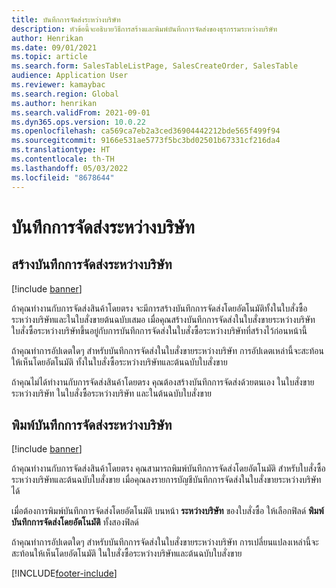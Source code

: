 ```yaml
---
title: บันทึกการจัดส่งระหว่างบริษัท
description: หัวข้อนี้จะอธิบายวิธีการสร้างและพิมพ์บันทึกการจัดส่งของธุรกรรมระหว่างบริษัท
author: Henrikan
ms.date: 09/01/2021
ms.topic: article
ms.search.form: SalesTableListPage, SalesCreateOrder, SalesTable
audience: Application User
ms.reviewer: kamaybac
ms.search.region: Global
ms.author: henrikan
ms.search.validFrom: 2021-09-01
ms.dyn365.ops.version: 10.0.22
ms.openlocfilehash: ca569ca7eb2a3ced36904442212bde565f499f94
ms.sourcegitcommit: 9166e531ae5773f5bc3bd02501b67331cf216da4
ms.translationtype: HT
ms.contentlocale: th-TH
ms.lasthandoff: 05/03/2022
ms.locfileid: "8678644"
---
```

# <a name="intercompany-packing-slips"></a>บันทึกการจัดส่งระหว่างบริษัท

## <a name="generate-intercompany-packing-slips"></a>สร้างบันทึกการจัดส่งระหว่างบริษัท

[!include [banner](../../includes/banner.md)]

ถ้าคุณทำงานกับการจัดส่งสินค้าโดยตรง จะมีการสร้างบันทึกการจัดส่งโดยอัตโนมัติทั้งในใบสั่งซื้อระหว่างบริษัทและในใบสั่งขายต้นฉบับเสมอ เมื่อคุณสร้างบันทึกการจัดส่งในใบสั่งขายระหว่างบริษัท ใบสั่งซื้อระหว่างบริษัทขึ้นอยู่กับการบันทึกการจัดส่งในใบสั่งซื้อระหว่างบริษัทที่สร้างไว้ก่อนหน้านี้

ถ้าคุณทำการอัปเดตใดๆ สำหรับบันทึกการจัดส่งในใบสั่งขายระหว่างบริษัท การอัปเดตเหล่านี้จะสะท้อนให้เห็นโดยอัตโนมัติ ทั้งในใบสั่งซื้อระหว่างบริษัทและต้นฉบับใบสั่งขาย

ถ้าคุณไม่ได้ทำงานกับการจัดส่งสินค้าโดยตรง คุณต้องสร้างบันทึกการจัดส่งด้วยตนเอง ในใบสั่งขายระหว่างบริษัท ในใบสั่งซื้อระหว่างบริษัท และในต้นฉบับใบสั่งขาย

## <a name="print-intercompany-packing-slips"></a>พิมพ์บันทึกการจัดส่งระหว่างบริษัท

[!include [banner](../../includes/banner.md)]

ถ้าคุณทำงานกับการจัดส่งสินค้าโดยตรง คุณสามารถพิมพ์บันทึกการจัดส่งโดยอัตโนมัติ สำหรับใบสั่งซื้อระหว่างบริษัทและต้นฉบับใบสั่งขาย เมื่อคุณลงรายการบัญชีบันทึกการจัดส่งในใบสั่งขายระหว่างบริษัทได้

เมื่อต้องการพิมพ์บันทึกการจัดส่งโดยอัตโนมัติ บนหน้า **ระหว่างบริษัท** ของใบสั่งซื้อ ให้เลือกฟิลด์ **พิมพ์บันทึกการจัดส่งโดยอัตโนมัติ** ทั้งสองฟิลด์

ถ้าคุณทำการอัปเดตใดๆ สำหรับบันทึกการจัดส่งในใบสั่งขายระหว่างบริษัท การเปลี่ยนแปลงเหล่านี้จะสะท้อนให้เห็นโดยอัตโนมัติ ในใบสั่งซื้อระหว่างบริษัทและต้นฉบับใบสั่งขาย

[!INCLUDE[footer-include](../../includes/footer-banner.md)]
